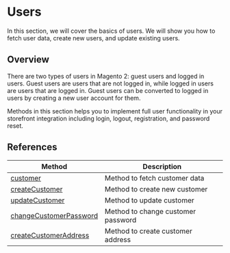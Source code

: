 # Users

In this section, we will cover the basics of users. We will show you how to fetch user data, create new users, and update existing users.

## Overview

There are two types of users in Magento 2: guest users and logged in users. Guest users are users that are not logged in, while logged in users are users that are logged in. Guest users can be converted to logged in users by creating a new user account for them.

Methods in this section helps you to implement full user functionality in your storefront integration including login, logout, registration, and password reset.

## References
| Method                                                                           | Description                        |
|----------------------------------------------------------------------------------|------------------------------------|
| [customer](../api/magento-sdk/customer)                             | Method to fetch customer data      |
| [createCustomer](../api/magento-sdk/createCustomer)                 | Method to create new customer      |
| [updateCustomer](../api/magento-sdk/updateCustomer)                 | Method to update customer          |
| [changeCustomerPassword](../api/magento-sdk/changeCustomerPassword) | Method to change customer password |
| [createCustomerAddress](../api/magento-sdk/createCustomerAddress)  | Method to create customer address  |



